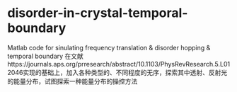 # disorder-in-crystal-temporal-boundary
Matlab code for sinulating frequency translation &amp; disorder hopping &amp; temporal boundary
在文献https://journals.aps.org/prresearch/abstract/10.1103/PhysRevResearch.5.L012046实现的基础上，加入各种类型的、不同程度的无序，探索其中透射、反射光的能量分布，试图探索一种能量分布的操控方法

